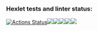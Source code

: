 ### Hexlet tests and linter status:
[![Actions Status](https://github.com/Memnaya/frontend-project-44/workflows/hexlet-check/badge.svg)](https://github.com/Memnaya/frontend-project-44/actions)<a href="https://codeclimate.com/github/Memnaya/frontend-project-44/maintainability"><img src="https://api.codeclimate.com/v1/badges/c6c306973ee2f590f680/maintainability" /></a><a href="https://asciinema.org/a/lE9a6yadduAtU8clpCnynuQBI" target="_blank"><img src="https://asciinema.org/a/lE9a6yadduAtU8clpCnynuQBI.svg" /><a href="https://asciinema.org/a/545196" target="_blank"><img src="https://asciinema.org/a/545196.svg" /></a><a href="https://asciinema.org/a/545259" target="_blank"><img src="https://asciinema.org/a/545259.svg" /></a><a href="https://asciinema.org/a/545608" target="_blank"><img src="https://asciinema.org/a/545608.svg" /></a>